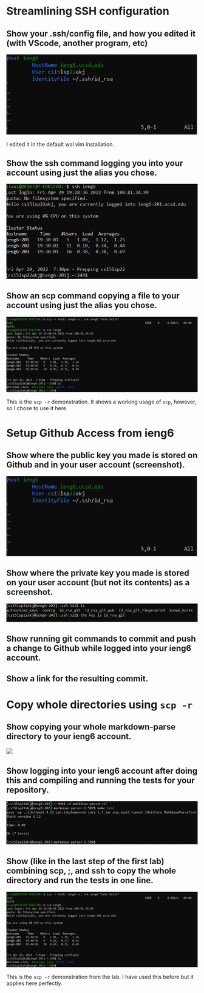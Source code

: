 # Streamlining SSH configuration

## Show your .ssh/config file, and how you edited it (with VScode, another program, etc)

![](ssh_config_screenshot.PNG)

I edited it in the default wsl vim installation.

## Show the ssh command logging you into your account using just the alias you chose.

![](ssh_ieng6.png)

## Show an scp command copying a file to your account using just the alias you chose.

![](scp_r_demonstration.png)

This is the `scp -r` demonstration. It shows a working usage of `scp`, however, so I chose to use it here.

# Setup Github Access from ieng6

## Show where the public key you made is stored on Github and in your user account (screenshot).

![](ssh_config_screenshot.PNG)

## Show where the private key you made is stored on your user account (but not its contents) as a screenshot.

![](ssh_private_key_storage.PNG)

## Show running git commands to commit and push a change to Github while logged into your ieng6 account.

## Show a link for the resulting commit.


# Copy whole directories using `scp -r`

## Show copying your whole markdown-parse directory to your ieng6 account.

![](scp_r_run_mdparse.PNG)

## Show logging into your ieng6 account after doing this and compiling and running the tests for your repository.

![](run_tests_ieng6.PNG)

## Show (like in the last step of the first lab) combining scp, ;, and ssh to copy the whole directory and run the tests in one line.

![](scp_r_demonstration.png)

This is the `scp -r` demonstration from the lab. I have used this before but it applies here perfectly.

